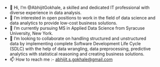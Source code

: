 - 👋 Hi, I’m @AbhijitGokhale, a skilled and dedicated IT professional with diverse experience in data analysis.
- 👀 I’m interested in open positions to work in the field of data science and data analytics to provide low-cost business solutions.
- 🌱 I’m currently pursuing MS in Applied Data Science from Syracuse University, New York. 
- 💞️ I’m looking to collaborate on handling structured and unstructured data by implementing complete Software Development Life Cycle (SDLC) with the help of data wrangling, 
      data preprocessing, predictive analytics with statistical reasoning and creating business solutions.
- 📫 How to reach me :- abhijit.s.gokhale@gmail.com


<!---
AbhijitGokhale/AbhijitGokhale is a ✨ special ✨ repository because its `README.md` (this file) appears on your GitHub profile.
You can click the Preview link to take a look at your changes.
--->
